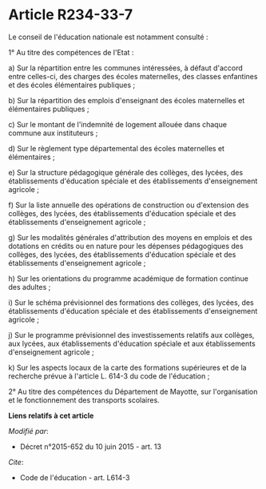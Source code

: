 # Article R234-33-7

Le conseil de l'éducation nationale est notamment consulté : 

1° Au titre des compétences de l'Etat : 

a) Sur la répartition entre les communes intéressées, à défaut d'accord entre celles-ci, des charges des écoles maternelles,
des classes enfantines et des écoles élémentaires publiques ; 

b) Sur la répartition des emplois d'enseignant des écoles maternelles et élémentaires publiques ; 

c) Sur le montant de l'indemnité de logement allouée dans chaque commune aux instituteurs ; 

d) Sur le règlement type départemental des écoles maternelles et élémentaires ; 

e) Sur la structure pédagogique générale des collèges, des lycées, des établissements d'éducation spéciale et des
établissements d'enseignement agricole ; 

f) Sur la liste annuelle des opérations de construction ou d'extension des collèges, des lycées, des établissements
d'éducation spéciale et des établissements d'enseignement agricole ; 

g) Sur les modalités générales d'attribution des moyens en emplois et des dotations en crédits ou en nature pour les dépenses
pédagogiques des collèges, des lycées, des établissements d'éducation spéciale et des établissements d'enseignement
agricole ; 

h) Sur les orientations du programme académique de formation continue des adultes ; 

i) Sur le schéma prévisionnel des formations des collèges, des lycées, des établissements d'éducation spéciale et des
établissements d'enseignement agricole ; 

j) Sur le programme prévisionnel des investissements relatifs aux collèges, aux lycées, aux établissements d'éducation
spéciale et aux établissements d'enseignement agricole ; 

k) Sur les aspects locaux de la carte des formations supérieures et de la recherche prévue à l'article L. 614-3 du code de
l'éducation ; 

2° Au titre des compétences     du Département de Mayotte, sur l'organisation et le fonctionnement des transports scolaires.

**Liens relatifs à cet article**

_Modifié par_:

  - Décret n°2015-652 du 10 juin 2015 - art. 13

_Cite_:

  - Code de l'éducation - art. L614-3
